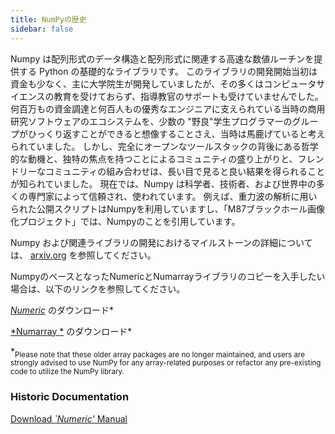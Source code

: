 ```yaml
---
title: NumPyの歴史
sidebar: false
---
```


Numpy は配列形式のデータ構造と配列形式に関連する高速な数値ルーチンを提供する Python の基礎的なライブラリです。 このライブラリの開発開始当初は資金も少なく、主に大学院生が開発していましたが、その多くはコンピュータサイエンスの教育を受けておらず、指導教官のサポートも受けていませんでした。 何百万もの資金調達と何百人もの優秀なエンジニアに支えられている当時の商用研究ソフトウェアのエコシステムを、少数の "野良"学生プログラマーのグループがひっくり返すことができると想像することさえ、当時は馬鹿げていると考えられていました。 しかし、完全にオープンなツールスタックの背後にある哲学的な動機と、独特の焦点を持つことによるコミュニティの盛り上がりと、フレンドリーなコミュニティの組み合わせは、長い目で見ると良い結果を得られることが知られていました。  現在では、Numpy は科学者、技術者、および世界中の多くの専門家によって信頼され、使われています。 例えば、重力波の解析に用いられた公開スクリプトはNumpyを利用していますし、「M87ブラックホール画像化プロジェクト」では、Numpyのことを引用しています。

Numpy および関連ライブラリの開発におけるマイルストーンの詳細については、 [arxiv.org](arxiv.org/abs/1907.10121) を参照してください。

NumpyのベースとなったNumericとNumarrayライブラリのコピーを入手したい場合は、以下のリンクを参照してください。

[ *Numeric*](https://sourceforge.net/projects/numpy/files/Old%20Numeric/) のダウンロード*

[*Numarray *](https://sourceforge.net/projects/numpy/files/Old%20Numarray/) のダウンロード*

*<sub>Please note that these older array packages are no longer maintained, and users are strongly advised to use NumPy for any array-related purposes or refactor any pre-existing code to utilize the NumPy library.</sub>

### Historic Documentation

[Download *`Numeric'* Manual](static/numeric-manual.pdf)

